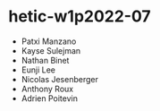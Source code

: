 # hetic-w1p2022-07

<ul>
  <li>Patxi Manzano</li>
  <li>Kayse Sulejman</li>
  <li>Nathan Binet</li>
  <li>Eunji Lee</li>
  <li>Nicolas Jesenberger</li>
  <li>Anthony Roux</li>
  <li>Adrien Poitevin</li>
 </ul> 
